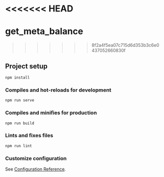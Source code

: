<<<<<<< HEAD
=======
# get_meta_balance

>>>>>>> 8f2a4f5ea07c715d6d353b3c6e0437052660830f
## Project setup
```
npm install
```

### Compiles and hot-reloads for development
```
npm run serve
```

### Compiles and minifies for production
```
npm run build
```

### Lints and fixes files
```
npm run lint
```

### Customize configuration
See [Configuration Reference](https://cli.vuejs.org/config/).
